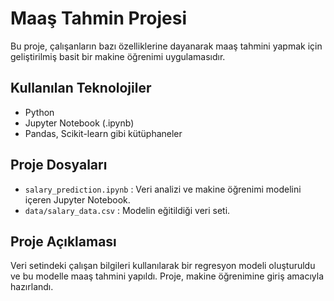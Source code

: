 # Maaş Tahmin Projesi

Bu proje, çalışanların bazı özelliklerine dayanarak maaş tahmini yapmak için geliştirilmiş basit bir makine öğrenimi uygulamasıdır.

## Kullanılan Teknolojiler
- Python
- Jupyter Notebook (.ipynb)
- Pandas, Scikit-learn gibi kütüphaneler

## Proje Dosyaları
- `salary_prediction.ipynb` : Veri analizi ve makine öğrenimi modelini içeren Jupyter Notebook.
- `data/salary_data.csv` : Modelin eğitildiği veri seti.

## Proje Açıklaması
Veri setindeki çalışan bilgileri kullanılarak bir regresyon modeli oluşturuldu ve bu modelle maaş tahmini yapıldı. Proje, makine öğrenimine giriş amacıyla hazırlandı.
